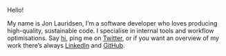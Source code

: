 <intro>Hello!</intro>

My name is <imghover>Jon Lauridsen</imghover>,
I’m a software developer
who loves producing high-quality, sustainable code.
I specialise in internal tools and workflow optimisations.
Say [hi](mailto:mail@jonlauridsen.com),
ping me on [Twitter](https://twitter.com/jonlauridsen),
or if you want an overview of my work
there’s always [LinkedIn](https://dk.linkedin.com/in/jonlauridsen)
and [GitHub](https://github.com/gaggle).

